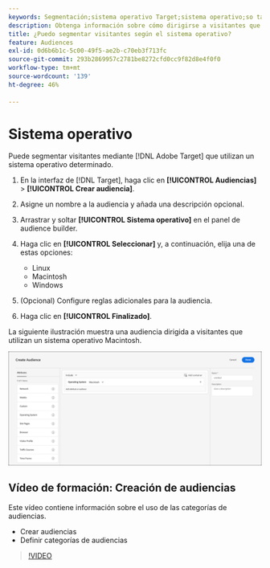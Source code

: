 ```yaml
---
keywords: Segmentación;sistema operativo Target;sistema operativo;so target;target en linux;linux;target en windows;windows;target en macintosh;macintosh;mac;target en mac;win;target en win
description: Obtenga información sobre cómo dirigirse a visitantes que utilizan un sistema operativo determinado (Linux, Macintosh o Windows).
title: ¿Puedo segmentar visitantes según el sistema operativo?
feature: Audiences
exl-id: 0d6b6b1c-5c00-49f5-ae2b-c70eb3f713fc
source-git-commit: 293b2869957c2781be8272cfd0cc9f82d8e4f0f0
workflow-type: tm+mt
source-wordcount: '139'
ht-degree: 46%

---
```


# Sistema operativo

Puede segmentar visitantes mediante [!DNL Adobe Target] que utilizan un sistema operativo determinado.

1. En la interfaz de [!DNL Target], haga clic en **[!UICONTROL Audiencias]** > **[!UICONTROL Crear audiencia]**.
1. Asigne un nombre a la audiencia y añada una descripción opcional.
1. Arrastrar y soltar **[!UICONTROL Sistema operativo]** en el panel de audience builder.
1. Haga clic en **[!UICONTROL Seleccionar]** y, a continuación, elija una de estas opciones:

   * Linux
   * Macintosh
   * Windows

1. (Opcional) Configure reglas adicionales para la audiencia.
1. Haga clic en **[!UICONTROL Finalizado]**.

La siguiente ilustración muestra una audiencia dirigida a visitantes que utilizan un sistema operativo Macintosh.

![imagen target_os](assets/target_os.png)

## Vídeo de formación: Creación de audiencias

Este vídeo contiene información sobre el uso de las categorías de audiencias.

* Crear audiencias
* Definir categorías de audiencias

>[!VIDEO](https://video.tv.adobe.com/v/17392)
